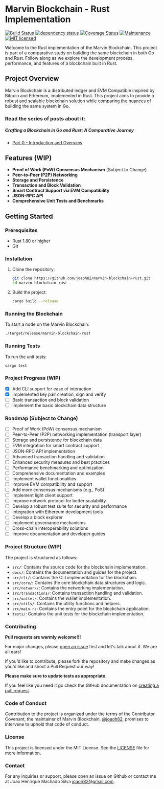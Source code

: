 # Marvin Blockchain - Rust Implementation

[![Build Status](https://github.com/joaoh82/marvin-blockchain-rust/workflows/Rust/badge.svg)](https://github.com/joaoh82/marvin-blockchain-rust/actions)
[![dependency status](https://deps.rs/repo/github/joaoh82/marvin-blockchain-rust/status.svg)](https://deps.rs/repo/github/joaoh82/marvin-blockchain-rust)
[![Coverage Status](https://coveralls.io/repos/github/joaoh82/marvin-blockchain-rust/badge.svg?branch=main)](https://coveralls.io/github/joaoh82/marvin-blockchain-rust?branch=main)
[![Maintenance](https://img.shields.io/badge/maintenance-actively%20maintained-brightgreen.svg)](https://deps.rs/repo/github/joaoh82/marvin-blockchain-rust)
[![MIT licensed](https://img.shields.io/badge/license-MIT-blue.svg)](./LICENSE)

Welcome to the Rust implementation of the Marvin Blockchain. This project is part of a comparative study on building the same blockchain in both Go and Rust. Follow along as we explore the development process, performance, and features of a blockchain built in Rust.

## Project Overview

Marvin Blockchain is a distributed ledger and EVM Compatible inspired by Bitcoin and Ethereum, implemented in Rust. This project aims to provide a robust and scalable blockchain solution while comparing the nuances of building the same system in Go.

### Read the series of posts about it:
##### Crafting a Blockchain in Go and Rust: A Comparative Journey
* [Part 0 - Introduction and Overview](https://medium.com/the-polyglot-programmer/crafting-a-blockchain-in-go-and-rust-a-comparative-journey-introduction-and-overview-part-0-e63dedee6b06)

## Features (WIP)

- **Proof of Work (PoW) Consensus Mechanism** (Subject to Change)
- **Peer-to-Peer (P2P) Networking**
- **Storage and Persistence**
- **Transaction and Block Validation**
- **Smart Contract Support via EVM Compatibility**
- **JSON-RPC API**
- **Comprehensive Unit Tests and Benchmarks**

## Getting Started

### Prerequisites

- Rust 1.80 or higher
- Git

### Installation

1. Clone the repository:
    ```sh
    git clone https://github.com/joaoh82/marvin-blockchain-rust.git
    cd marvin-blockchain-rust
    ```

2. Build the project:
    ```sh
    cargo build --release
    ```

### Running the Blockchain
To start a node on the Marvin Blockchain:
```sh
./target/release/marvin-blockchain-rust
```

### Running Tests
To run the unit tests:
```sh
cargo test
```

### Project Progress (WIP)
- [x] Add CLI support for ease of interaction
- [x] Implemented key pair creation, sign and verify
- [ ] Basic transaction and block validation
- [ ] Implement the basic blockchain data structure

### Roadmap (Subject to Change)
- [ ] Proof of Work (PoW) consensus mechanism
- [ ] Peer-to-Peer (P2P) networking implementation (transport layer)
- [ ] Storage and persistence for blockchain data
- [ ] EVM integration for smart contract support
- [ ] JSON-RPC API implementation
- [ ] Advanced transaction handling and validation
- [ ] Enhanced security measures and best practices
- [ ] Performance benchmarking and optimization
- [ ] Comprehensive documentation and examples
- [ ] Implement wallet functionalities
- [ ] Improve EVM compatibility and support
- [ ] Add more consensus mechanisms (e.g., PoS)
- [ ] Implement light client support
- [ ] Improve network protocol for better scalability
- [ ] Develop a robust test suite for security and performance
- [ ] Integration with Ethereum development tools
- [ ] Develop a block explorer
- [ ] Implement governance mechanisms
- [ ] Cross-chain interoperability solutions
- [ ] Improve documentation and developer guides

### Project Structure (WIP)
The project is structured as follows:
- `src/`: Contains the source code for the blockchain implementation.
- `docs/`: Contains the documentation and guides for the project.
- `src/cli/`: Contains the CLI implementation for the blockchain.
- `src/core/`: Contains the core blockchain data structures and logic.
- `src/network/`: Contains the networking implementation.
- `src/transactions/`: Contains transaction handling and validation.
- `src/wallet/`: Contains the wallet implementation.
- `src/utils/`: Contains the utility functions and helpers.
- `src/main.rs`: Contains the entry point for the blockchain application.
- `tests/`: Contains the unit tests for the blockchain implementation.

### Contributing
**Pull requests are warmly welcome!!!**

For major changes, please [open an issue](https://github.com/joaoh82/marvin-blockchain-rust/issues/new) first and let's talk about it. We are all ears!

If you'd like to contribute, please fork the repository and make changes as you'd like and shoot a Pull Request our way!

**Please make sure to update tests as appropriate.**

If you feel like you need it go check the GitHub documentation on [creating a pull request](https://help.github.com/en/github/collaborating-with-issues-and-pull-requests/creating-a-pull-request).

### Code of Conduct

Contribution to the project is organized under the terms of the
Contributor Covenant, the maintainer of Marvin Blockchain, [@joaoh82](https://github.com/joaoh82), promises to
intervene to uphold that code of conduct.

### License
This project is licensed under the MIT License. See the [LICENSE](LICENSE) file for more information.

### Contact
For any inquiries or support, please open an issue on Github or contact me at Joao Henrique Machado Silva <joaoh82@gmail.com>.
